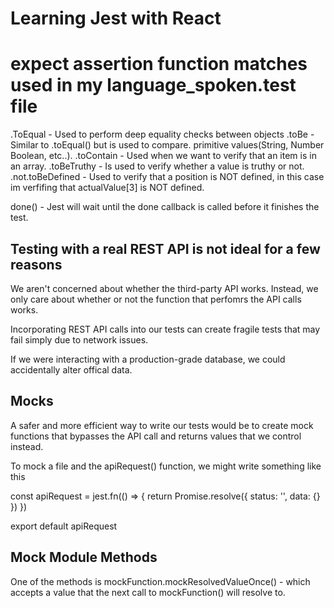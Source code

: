 # Learning Jest with React

# expect assertion function matches used in my language_spoken.test file

.ToEqual - Used to perform deep equality checks between objects .toBe - Similar to .toEqual() but is used to compare.
primitive values(String, Number Boolean, etc..). .toContain - Used when we want to verify that an item is in an array.
.toBeTruthy - Is used to verify whether a value is truthy or not. .not.toBeDefined - Used to verify that a position is
NOT defined, in this case im verfifing that actualValue[3] is NOT defined.

done() - Jest will wait until the done callback is called before it finishes the test.

## Testing with a real REST API is not ideal for a few reasons

We aren't concerned about whether the third-party API works. Instead, we only care about whether or not the function
that perfomrs the API calls works.

Incorporating REST API calls into our tests can create fragile tests that may fail simply due to network issues.

If we were interacting with a production-grade database, we could accidentally alter offical data.

## Mocks

A safer and more efficient way to write our tests would be to create mock functions that bypasses the API call and
returns values that we control instead.

To mock a file and the apiRequest() function, we might write something like this

const apiRequest = jest.fn(() => { return Promise.resolve({ status: '', data: {} }) })

export default apiRequest

## Mock Module Methods

One of the methods is mockFunction.mockResolvedValueOnce() - which accepts a value that the next call to mockFunction()
will resolve to.
